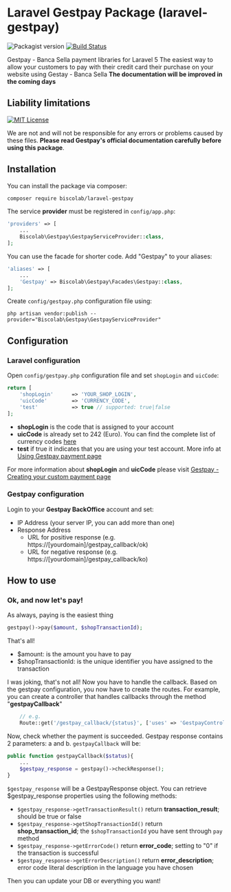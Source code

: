 # Laravel Gestpay Package (laravel-gestpay)
![Packagist version](https://img.shields.io/packagist/v/biscolab/laravel-gestpay.svg) [![Build Status](https://semaphoreci.com/api/v1/biscolab/laravel-gestpay/branches/v1/shields_badge.svg)](https://semaphoreci.com/biscolab/laravel-gestpay)

Gestpay - Banca Sella payment libraries for Laravel 5
The easiest way to allow your customers to pay with their credit card their purchase on your website using Gestay - Banca Sella
**The documentation will be improved in the coming days**

## Liability limitations
[![MIT License](https://img.shields.io/github/license/biscolab/laravel-gestpay.svg)](https://github.com/biscolab/laravel-gestpay/blob/master/LICENSE)

We are not and will not be responsible for any errors or problems caused by these files. **Please read Gestpay's official documentation carefully before using this package**.

## Installation

You can install the package via composer:
```sh
composer require biscolab/laravel-gestpay
```
The service **provider** must be registered in `config/app.php`:
```php
'providers' => [
    ...
    Biscolab\Gestpay\GestpayServiceProvider::class,
];
```
You can use the facade for shorter code. Add "Gestpay" to your aliases:
```php
'aliases' => [
    ...
    'Gestpay' => Biscolab\Gestpay\Facades\Gestpay::class,
];
```
Create `config/gestpay.php` configuration file using:
```su
php artisan vendor:publish --provider="Biscolab\Gestpay\GestpayServiceProvider"
```

## Configuration

### Laravel configuration
Open `config/gestpay.php` configuration file and set `shopLogin` and `uicCode`:
```php
return [
    'shopLogin'      => 'YOUR_SHOP_LOGIN',
    'uicCode'        => 'CURRENCY_CODE',
    'test'           => true // supported: true|false 
];
```
- **shopLogin** is the code that is assigned to your account
- **uicCode** is already set to 242 (Euro). You can find the complete list of currency codes [here](http://api.gestpay.it/#currency-codes)
- **test** if true it indicates that you are using your test account. More info at [Using Gestpay payment page ](http://docs.gestpay.it/pay/using-banca-sella-payment-page.html)

For more information about **shopLogin** and **uicCode** please visit [Gestpay - Creating your custom payment page](http://docs.gestpay.it/pay/creating-your-custom-payment-page.html)

### Gestpay configuration
Login to your **Gestpay BackOffice** account and set:
- IP Address (your server IP, you can add more than one)
- Response Address 
    -  URL for positive response (e.g. https://[yourdomain]/gestpay_callback/ok) 
    -  URL for negative response (e.g. https://[yourdomain]/gestpay_callback/ko)

## How to use
### Ok, and now let's pay!
As always, paying is the easiest thing
```php
gestpay()->pay($amount, $shopTransactionId);
```
That's all! 
- $amount: is the amount you have to pay
- $shopTransactionId: is the unique identifier you have assigned to the transaction
 
I was joking, that's not all! Now you have to handle the callback.
Based on the gestpay configuration, you now have to create the routes. For example, you can create a controller that handles callbacks through the method "**gestpayCallback**"
```php
    // e.g.
    Route::get('/gestpay_callback/{status}', ['uses' => 'GestpayController@gestpayCallback']);
```
Now, check whether the payment is succeeded. Gestpay response contains 2 parameters: a and b. `gestpayCallback` will be:
```php
public function gestpayCallback($status){
    ...
    $gestpay_response = gestpay()->checkResponse();
}
```
`$gestpay_response` will be a GestpayResponse object. You can retrieve $gestpay_response properties using the following methods:
- `$gestpay_response->getTransactionResult()` return **transaction_result**; should be true or false
- `$gestpay_response->getShopTransactionId()` return **shop_transaction_id**; the `$shopTransactionId` you have sent through `pay` method
- `$gestpay_response->getErrorCode()` return **error_code**; setting to "0" if the transaction is successful
- `$gestpay_response->getErrorDescription()` return **error_description**; error code literal description in the language you have chosen

Then you can update your DB or everything you want!